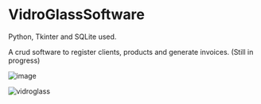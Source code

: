 # VidroGlassSoftware

Python, Tkinter and SQLite used.

A crud software to register clients, products and generate invoices. (Still in progress)

![image](https://user-images.githubusercontent.com/75685022/147991397-1b6d9d89-25b6-448d-8a21-6ed037f5631d.png)


![vidroglass](https://user-images.githubusercontent.com/75685022/147991158-89198a57-01cd-4f7b-ac7a-85396666b160.png)
